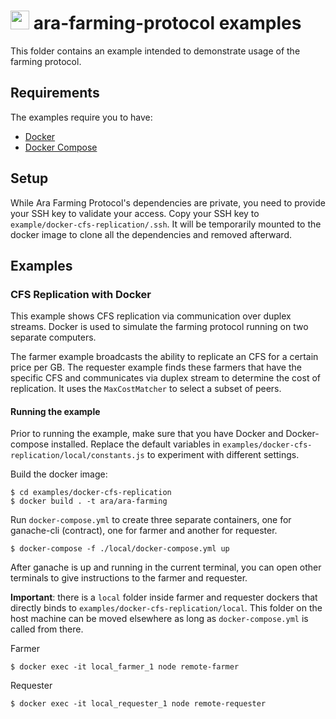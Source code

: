 # <img src="https://github.com/arablocks/ara-farming-protocol/blob/master/ara.png" width="30" height="30" /> ara-farming-protocol examples

This folder contains an example intended to demonstrate usage of the farming protocol.

## Requirements

The examples require you to have:

- [Docker](https://docs.docker.com/)
- [Docker Compose](https://docs.docker.com/compose/)

## Setup

While Ara Farming Protocol's dependencies are private, you need to provide your SSH key to validate your access. Copy your SSH key to `example/docker-cfs-replication/.ssh`. It will be temporarily mounted to the docker image to clone all the dependencies and removed afterward.

## Examples

### CFS Replication with Docker

This example shows CFS replication via communication over duplex streams. Docker is used to simulate the farming protocol running on two separate computers.

The farmer example broadcasts the ability to replicate an CFS for a certain price per GB. The requester example finds these farmers that have the specific CFS and communicates via duplex stream to determine the cost of replication. It uses the `MaxCostMatcher` to select a subset of peers.

#### Running the example

Prior to running the example, make sure that you have Docker and Docker-compose installed. Replace the default variables in `examples/docker-cfs-replication/local/constants.js` to experiment with different settings.

Build the docker image:

```
$ cd examples/docker-cfs-replication
$ docker build . -t ara/ara-farming
```

Run `docker-compose.yml` to create three separate containers, one for ganache-cli (contract), one for farmer and another for requester.

```
$ docker-compose -f ./local/docker-compose.yml up
```

After ganache is up and running in the current terminal, you can open other terminals to give instructions to the farmer and requester.

**Important**: there is a `local` folder inside farmer and requester dockers that directly binds to `examples/docker-cfs-replication/local`. This folder on the host machine can be moved elsewhere as long as `docker-compose.yml` is called from there.

Farmer

```
$ docker exec -it local_farmer_1 node remote-farmer
```

Requester

```
$ docker exec -it local_requester_1 node remote-requester
```
